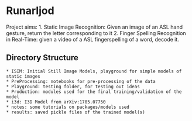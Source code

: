 # Runarljod
Project aims:
    1. Static Image Recognition: Given an image of an ASL hand gesture, return the letter corresponding to it
    2. Finger Spelling Recognition in Real-Time: given a video of a ASL fingerspelling of a word, decode it.

## Directory Structure
    * ISIM: Initial Still Image Models, playground for simple models of static images
    * PreProcessing: notebooks for pre-processing of the data
    * Playground: testing folder, for testing out ideas
    * Production: modules used for the final training/validation of the model
    * i3d: I3D Model from arXiv:1705.07750
    * notes: some tutorials on packages/models used
    * results: saved pickle files of the trained model(s)
